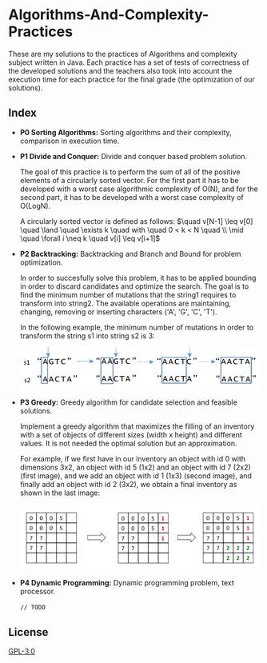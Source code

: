 # Algorithms-And-Complexity-Practices
These are my solutions to the practices of Algorithms and complexity subject written in Java. Each practice has a set of tests of correctness of the developed solutions and the teachers also took into account the execution time for each practice for the final grade (the optimization of our solutions).

## Index
- **P0 Sorting Algorithms:** Sorting algorithms and their complexity, comparison in execution time.
- **P1 Divide and Conquer:** Divide and conquer based problem solution.

    The goal of this practice is to perform the sum of all of the positive elements of a circularly sorted vector. For the first part it has to be developed with a worst case algorithmic complexity of O(N), and for the second part, it has to be developed with a worst case complexity of O(LogN).

    A circularly sorted vector is defined as follows: $\quad v[N-1] \leq v[0] \quad \land \quad \exists k \quad with \quad 0 < k < N \quad \\ \mid \quad \forall i \neq k \quad v[i] \leq v[i+1]$

- **P2 Backtracking:** Backtracking and Branch and Bound for problem optimization.

    In order to succesfully solve this problem, it has to be applied bounding in order to discard candidates and optimize the search. The goal is to find the minimum number of mutations that the string1 requires to transform into string2. The available operations are maintaining, changing, removing or inserting characters ('A', 'G', 'C', 'T').

    In the following example, the minimum number of mutations in order to transform the string s1 into string s2 is 3:

    ![BacktrackingExample](https://github.com/asierzd/Algorithms-And-Complexity-Practices/blob/master/imgs/BacktrackingExample.png) 

- **P3 Greedy:** Greedy algorithm for candidate selection and feasible solutions.

    Implement a greedy algorithm that maximizes the filling of an inventory with a set of objects of different sizes (width x height) and different values. It is not needed the optimal solution but an approximation.

    For example, if we first have in our inventory an object with id 0 with dimensions 3x2, an object with id 5 (1x2) and an object with id 7 (2x2) (first image), and we add an object with id 1 (1x3) (second image), and finally add an object with id 2 (3x2), we obtain a final inventory as shown in the last image:

    ![GreedyExample](https://github.com/asierzd/Algorithms-And-Complexity-Practices/blob/master/imgs/GreedyExample.png)

- **P4 Dynamic Programming:** Dynamic programming problem, text processor.

    `// TODO`

## License
[GPL-3.0](https://www.gnu.org/licenses/gpl-3.0.html)
